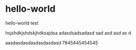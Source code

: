 # hello-world
hello-world test

hsjshdkjshdskjhdksajdsa
adasdsadsadasd
sad
asd
asd
as
d

aasdasdasdasdasdasdasd
7845445454545
